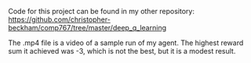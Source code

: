 Code for this project can be found in my other repository: https://github.com/christopher-beckham/comp767/tree/master/deep_q_learning

The .mp4 file is a video of a sample run of my agent. The highest reward sum it achieved was -3, which is not the best, but it is a modest result.
